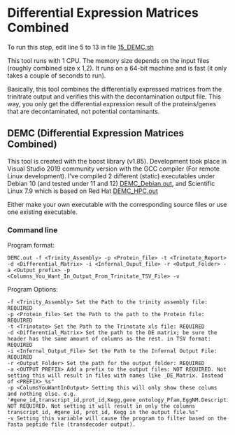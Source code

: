 # Differential Expression Matrices Combined
To run this step, edit line 5 to 13 in file [15_DEMC.sh](https://github.com/mjbieren/Differential_Expression_Charaphyceae/blob/main/Scripts/07_Differential_Expression_Analyses/15_DEMC/15_DEMC.sh)

This tool runs with 1 CPU. The memory size depends on the input files (roughly combined size x 1,2). It runs on a 64-bit machine and is fast (it only takes a couple of seconds to run).

Basically, this tool combines the differentially expressed matrices from the trinitrate output and verifies this with the decontamination output file. This way, you only get the differential expression result of the proteins/genes that are decontaminated, not potential contaminants. 

## DEMC (Differential Expression Matrices Combined)
This tool is created with the boost library (v1.85). Development took place in Visual Studio 2019 community version with the GCC compiler (For remote Linux development). I've compiled 2 different (static) executables under Debian 10 (and tested under 11 and 12) [DEMC_Debian.out](https://github.com/mjbieren/Differential_Expression_Charaphyceae/blob/main/Executables/DEMC/DEMC_Debian.out), and Scientific Linux 7.9 which is based on Red Hat [DEMC_HPC.out](https://github.com/mjbieren/Differential_Expression_Charaphyceae/blob/main/Executables/DEMC/DEMC_HPC.out)

Either make your own executable with the corresponding source files or use one existing executable.

### Command line
Program format:
```
DEMC.out -f <Trinity_Assembly> -p <Protein_file> -t <Trinotate_Report> -d <Differential_Matrix> -i <Infernal_Ouput_file> -r <Output_Folder> -a <Output_prefix> -p <Columns_You_Want_In_Output_From_Trinitate_TSV_File> -v
```

Program Options:
```
-f <Trinity_Assembly> Set the Path to the trinity assembly file: REQUIRED
-p <Protein_file> Set the Path to the path to the Protein file: REQUIRED
-t <Trinotate> Set the Path to the Trinotate xls file: REQUIRED
-d <Differential_Matrix> Set the path to the DE matrix; be sure the header has the same amount of columns as the rest. in TSV format: REQUIRED
-i <Infernal_Output_File> Set the Path to the Infernal Output File: REQUIRED
-r <Output Folder> Set the path for the output folder: REQUIRED
-a <OUTPUT PREFIX> Add a prefix to the output files: NOT REQUIRED. Not setting this will result in files with names like _DE_Matrix. Instead of <PREFIX>_%s"
-p <ColumsYouWantInOutput> Setting this will only show these colums and nothing else. e.g. '#gene_id,transcript_id,prot_id,Kegg,gene_ontology_Pfam,EggNM.Description,EggNM.PFAMs' NOT REQUIRED. Not setting it will result in only the columns transcript_id, #gene_id, prot_id, Kegg in the output file.%s"
-v Setting this variable will cause the program to filter based on the fasta peptide file (transdecoder output).
```
